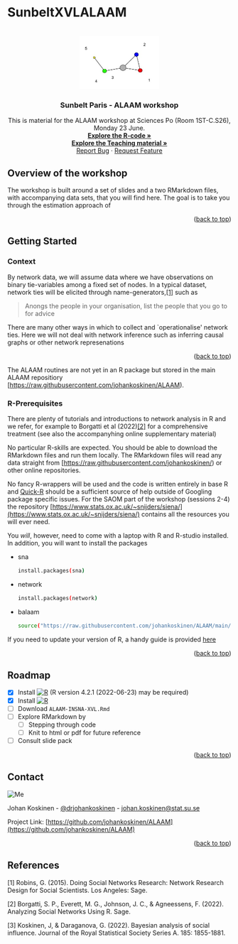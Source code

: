 # SunbeltXVLALAAM
<!-- PROJECT LOGO -->
<br />
<div align="center">
  <a href="https://github.com/johankoskinen/CHDH-SNA">
      <img src="images/smallnet.jpg" alt="Logo" width="180" height="120">
   </a>

  <h3 align="center">Sunbelt Paris - ALAAM workshop</h3>

  <p align="center">
    This is material for the ALAAM workshop at Sciences Po (Room 1ST-C.S26), Monday 23 June.
    <br />
    <a href="https://github.com/johankoskinen/SunbeltXVLALAAM/tree/main/Markdowns"><strong>Explore the R-code »</strong></a>
    <br />
     <a href="https://github.com/johankoskinen/SunbeltXVLALAAM/tree/main/Slides"><strong>Explore the Teaching material »</strong></a>
    <br />
    <a href="https://github.com/johankoskinen/SunbeltXVLALAAM/issues">Report Bug</a>
    ·
    <a href="https://github.com/johankoskinen/SunbeltXVLALAAM/issues">Request Feature</a>
  </p>
</div>


<!-- OVERVIEW -->
## Overview of the workshop

The workshop is built around a set of slides and a two RMarkdown files, with accompanying data sets, that you will find here. The goal is to take you through the estimation approach of 

<p align="right">(<a href="#readme-top">back to top</a>)</p>


<!-- GETTING STARTED -->
## Getting Started



### Context

By network data, we will assume data where we have observations on binary tie-variables among a fixed set of nodes. In a typical dataset, network ties will be elicited through name-generators,[[1]](#1) such as

> Anongs the people in your organisation, list the people that you go to for advice

There are many other ways in which to collect and `operationalise' network ties. Here we will not deal with network inference such as inferring causal graphs or other network represenations

<p align="right">(<a href="#readme-top">back to top</a>)</p>

The ALAAM routines are not yet in an R package but stored  in the main ALAAM repositiory [https://raw.githubusercontent.com/johankoskinen/ALAAM).

### R-Prerequisites

There are plenty of tutorials and introductions to network analysis in R and we refer, for example to Borgatti et al (2022)[[2]](#2) for a comprehensive treatment (see also the accompanyhing online supplementary material)

No particular R-skills are expected. You should be able to download the RMarkdown files and run them locally. The RMarkdown files will read any data straight from [https://raw.githubusercontent.com/johankoskinen/) or other online repositories.

No fancy R-wrappers will be used and the code is written entirely in base R and [Quick-R](https://www.statmethods.net/)
should be a sufficient source of help outside of Googling package specific issues. For the SAOM part of the workshop (sessions 2-4) the repository 
[https://www.stats.ox.ac.uk/~snijders/siena/](https://www.stats.ox.ac.uk/~snijders/siena/) contains all the resources you will ever need.

You *will*, however, need to come with a laptop with R and R-studio installed. In addition, you will want to install the packages
* sna
  ```sh
  install.packages(sna)
* network
  ```sh
  install.packages(network)  
  
* balaam
  ```sh
  source("https://raw.githubusercontent.com/johankoskinen/ALAAM/main/balaam.R")
  
 If you need to update your version of R, a handy guide is provided [here](https://www.linkedin.com/pulse/3-methods-update-r-rstudio-windows-mac-woratana-ngarmtrakulchol) 


<p align="right">(<a href="#readme-top">back to top</a>)</p>

<!-- ROADMAP -->
## Roadmap

- [x] Install <a href="https://cran.r-project.org/"><img src="images/Rlogo.svg" alt="R" width="25" height="25"></a> (R version 4.2.1 (2022-06-23) may be required)
- [x] Install <a href="https://posit.co/download/rstudio-desktop/"><img src="images/RStudio-Logo-Flat.png" alt="R" width="88.35" height="31.025"></a>
- [ ] Download `ALAAM-INSNA-XVL.Rmd`
- [ ] Explore RMarkdown by
    - [ ] Stepping through code
    - [ ] Knit to html or pdf for future reference
- [ ] Consult slide pack

<p align="right">(<a href="#readme-top">back to top</a>)</p>


<!-- CONTACT -->
## Contact

<img src="images/koskinen_johan.jpg" alt="Me" width="205.2" height="254.4">

Johan Koskinen - [@drjohankoskinen](https://twitter.com/drjohankoskinen) - johan.koskinen@stat.su.se

Project Link: [https://github.com/johankoskinen/ALAAM](https://github.com/johankoskinen/ALAAM)

<p align="right">(<a href="#readme-top">back to top</a>)</p>

## References
<a id="1">[1]</a> 
Robins, G. (2015).
Doing Social Networks Research: Network Research Design for Social Scientists.
Los Angeles: Sage.

<a id="2">[2]</a> 
Borgatti, S. P., Everett, M. G., Johnson, J. C., & Agneessens, F. (2022).
Analyzing Social Networks Using R.
Sage.

<a id="2">[3]</a> 
Koskinen, J, & Daraganova, G. (2022).
Bayesian analysis of social influence.
Journal of the Royal Statistical Society Series A.
185: 1855-1881.
